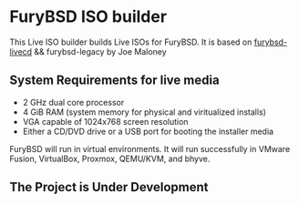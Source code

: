 # FuryBSD ISO builder

This Live ISO builder builds Live ISOs for FuryBSD. It is based on [furybsd-livecd](https://github.com/furybsd/furybsd-livecd/) && furybsd-legacy by Joe Maloney 

## System Requirements for live media

* 2 GHz dual core processor
* 4 GiB RAM (system memory for physical and viritualized installs)
* VGA capable of 1024x768 screen resolution 
* Either a CD/DVD drive or a USB port for booting the installer media

FuryBSD will run in virtual environments. It will run successfully in VMware Fusion, VirtualBox, Proxmox, QEMU/KVM, and bhyve.


## The Project is Under Development 
